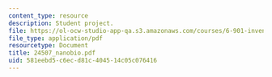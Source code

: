 ```yaml
---
content_type: resource
description: Student project.
file: https://ol-ocw-studio-app-qa.s3.amazonaws.com/courses/6-901-inventions-and-patents-fall-2005/581eebd5c6ecd81c404514c05c076416_24507_nanobio.pdf
file_type: application/pdf
resourcetype: Document
title: 24507_nanobio.pdf
uid: 581eebd5-c6ec-d81c-4045-14c05c076416
---
```

